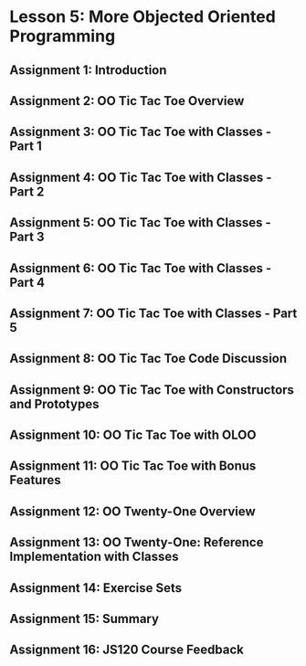 # Lesson 5: More Objected Oriented Programming

## Assignment 1: Introduction

## Assignment 2: OO Tic Tac Toe Overview

## Assignment 3: OO Tic Tac Toe with Classes - Part 1

## Assignment 4: 	OO Tic Tac Toe with Classes - Part 2

## Assignment 5: OO Tic Tac Toe with Classes - Part 3

## Assignment 6: OO Tic Tac Toe with Classes - Part 4

## Assignment 7: OO Tic Tac Toe with Classes - Part 5

## Assignment 8: OO Tic Tac Toe Code Discussion

## Assignment 9: OO Tic Tac Toe with Constructors and Prototypes

## Assignment 10: OO Tic Tac Toe with OLOO

## Assignment 11: OO Tic Tac Toe with Bonus Features

## Assignment 12: OO Twenty-One Overview

## Assignment 13: OO Twenty-One: Reference Implementation with Classes

## Assignment 14: Exercise Sets

## Assignment 15: Summary

## Assignment 16: JS120 Course Feedback